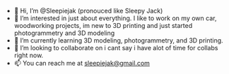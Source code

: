 - 👋 Hi, I’m @Sleepiejak (pronouced like Sleepy Jack)
- 👀 I’m interested in just about everything. I like to work on my own car, woodworking projects, im new to 3D printing and just started photogrammetry and 3D modeling
- 🌱 I’m currently learning 3D modeling, photogrammetry, and 3D printing.
- 💞️ I’m looking to collaborate on i cant say i have alot of time for collabs right now.
- 📫 You can reach me at sleepiejak@gmail.com

<!---
Sleepiejak/Sleepiejak is a ✨ special ✨ repository because its `README.md` (this file) appears on your GitHub profile.
You can click the Preview link to take a look at your changes.
--->

